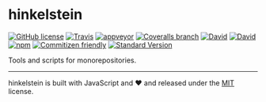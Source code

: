 # hinkelstein

[![GitHub license](https://img.shields.io/github/license/KnisterPeter/hinkelstein.svg)](https://github.com/KnisterPeter/hinkelstein)
[![Travis](https://img.shields.io/travis/KnisterPeter/hinkelstein.svg)](https://travis-ci.org/KnisterPeter/hinkelstein)
[![appveyor](https://ci.appveyor.com/api/projects/status/orjc50h3g8sh7x08/branch/master?svg=true)](https://ci.appveyor.com/project/KnisterPeter/paeckchen/branch/master)
[![Coveralls branch](https://img.shields.io/coveralls/KnisterPeter/hinkelstein/master.svg)](https://coveralls.io/github/KnisterPeter/hinkelstein)
[![David](https://img.shields.io/david/KnisterPeter/hinkelstein.svg)](https://david-dm.org/KnisterPeter/hinkelstein)
[![David](https://img.shields.io/david/dev/KnisterPeter/hinkelstein.svg)](https://david-dm.org/KnisterPeter/hinkelstein#info=devDependencies&view=table)
[![npm](https://img.shields.io/npm/v/hinkelstein.svg)](https://www.npmjs.com/package/hinkelstein)
[![Commitizen friendly](https://img.shields.io/badge/commitizen-friendly-brightgreen.svg)](http://commitizen.github.io/cz-cli/)
[![Standard Version](https://img.shields.io/badge/release-standard%20version-brightgreen.svg)](https://github.com/conventional-changelog/standard-version)

Tools and scripts for monorepositories.

---
hinkelstein is built with JavaScript and :heart: and released under the
[MIT](./LICENSE) license.
